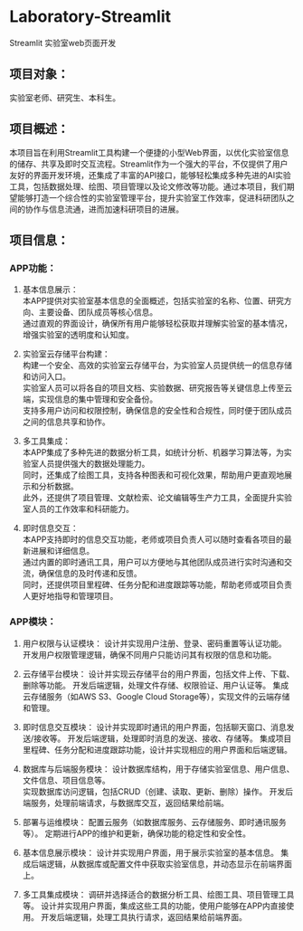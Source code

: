 # Laboratory-Streamlit
Streamlit 实验室web页面开发

## 项目对象：
实验室老师、研究生、本科生。

## 项目概述：
本项目旨在利用Streamlit工具构建一个便捷的小型Web界面，以优化实验室信息的储存、共享及即时交互流程。Streamlit作为一个强大的平台，不仅提供了用户友好的界面开发环境，还集成了丰富的API接口，能够轻松集成多种先进的AI实验工具，包括数据处理、绘图、项目管理以及论文修改等功能。通过本项目，我们期望能够打造一个综合性的实验室管理平台，提升实验室工作效率，促进科研团队之间的协作与信息流通，进而加速科研项目的进展。

## 项目信息：
### APP功能：
1. 基本信息展示：  
本APP提供对实验室基本信息的全面概述，包括实验室的名称、位置、研究方向、主要设备、团队成员等核心信息。   
通过直观的界面设计，确保所有用户能够轻松获取并理解实验室的基本情况，增强实验室的透明度和认知度。  

2. 实验室云存储平台构建：  
构建一个安全、高效的实验室云存储平台，为实验室人员提供统一的信息存储和访问入口。  
实验室人员可以将各自的项目文档、实验数据、研究报告等关键信息上传至云端，实现信息的集中管理和安全备份。  
支持多用户访问和权限控制，确保信息的安全性和合规性，同时便于团队成员之间的信息共享和协作。  

3. 多工具集成：  
本APP集成了多种先进的数据分析工具，如统计分析、机器学习算法等，为实验室人员提供强大的数据处理能力。    
同时，还集成了绘图工具，支持各种图表和可视化效果，帮助用户更直观地展示和分析数据。  
此外，还提供了项目管理、文献检索、论文编辑等生产力工具，全面提升实验室人员的工作效率和科研能力。  

4. 即时信息交互：  
本APP支持即时的信息交互功能，老师或项目负责人可以随时查看各项目的最新进展和详细信息。  
通过内置的即时通讯工具，用户可以方便地与其他团队成员进行实时沟通和交流，确保信息的及时传递和反馈。  
同时，还提供项目里程碑、任务分配和进度跟踪等功能，帮助老师或项目负责人更好地指导和管理项目。  

### APP模块：
1. 用户权限与认证模块：
设计并实现用户注册、登录、密码重置等认证功能。
开发用户权限管理逻辑，确保不同用户只能访问其有权限的信息和功能。

2. 云存储平台模块：
设计并实现云存储平台的用户界面，包括文件上传、下载、删除等功能。
开发后端逻辑，处理文件存储、权限验证、用户认证等。
集成云存储服务（如AWS S3、Google Cloud Storage等），实现文件的云端存储和管理。

3. 即时信息交互模块：
设计并实现即时通讯的用户界面，包括聊天窗口、消息发送/接收等。
开发后端逻辑，处理即时消息的发送、接收、存储等。
集成项目里程碑、任务分配和进度跟踪功能，设计并实现相应的用户界面和后端逻辑。

4. 数据库与后端服务模块：
设计数据库结构，用于存储实验室信息、用户信息、文件信息、项目信息等。   
实现数据库访问逻辑，包括CRUD（创建、读取、更新、删除）操作。
开发后端服务，处理前端请求，与数据库交互，返回结果给前端。

5. 部署与运维模块：
配置云服务（如数据库服务、云存储服务、即时通讯服务等）。
定期进行APP的维护和更新，确保功能的稳定性和安全性。

6. 基本信息展示模块：
设计并实现用户界面，用于展示实验室的基本信息。
集成后端逻辑，从数据库或配置文件中获取实验室信息，并动态显示在前端界面上。

7. 多工具集成模块：
调研并选择适合的数据分析工具、绘图工具、项目管理工具等。
设计并实现用户界面，集成这些工具的功能，使用户能够在APP内直接使用。
开发后端逻辑，处理工具执行请求，返回结果给前端界面。